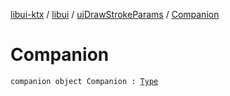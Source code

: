[libui-ktx](../../index.md) / [libui](../index.md) / [uiDrawStrokeParams](index.md) / [Companion](./-companion.md)

# Companion

`companion object Companion : `[`Type`](../../kotlinx.cinterop/-c-struct-var/-type/index.md)